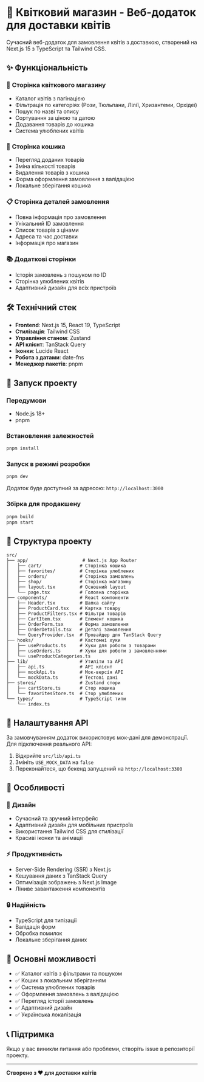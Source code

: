 # 🌸 Квітковий магазин - Веб-додаток для доставки квітів

Сучасний веб-додаток для замовлення квітів з доставкою, створений на Next.js 15 з TypeScript та Tailwind CSS.

## ✨ Функціональність

### 🏪 **Сторінка квіткового магазину**

- Каталог квітів з пагінацією
- Фільтрація по категоріях (Рози, Тюльпани, Лілії, Хризантеми, Орхідеї)
- Пошук по назві та опису
- Сортування за ціною та датою
- Додавання товарів до кошика
- Система улюблених квітів

### 🛒 **Сторінка кошика**

- Перегляд доданих товарів
- Зміна кількості товарів
- Видалення товарів з кошика
- Форма оформлення замовлення з валідацією
- Локальне зберігання кошика

### 📋 **Сторінка деталей замовлення**

- Повна інформація про замовлення
- Унікальний ID замовлення
- Список товарів з цінами
- Адреса та час доставки
- Інформація про магазин

### 📚 **Додаткові сторінки**

- Історія замовлень з пошуком по ID
- Сторінка улюблених квітів
- Адаптивний дизайн для всіх пристроїв

## 🛠️ Технічний стек

- **Frontend**: Next.js 15, React 19, TypeScript
- **Стилізація**: Tailwind CSS
- **Управління станом**: Zustand
- **API клієнт**: TanStack Query
- **Іконки**: Lucide React
- **Робота з датами**: date-fns
- **Менеджер пакетів**: pnpm

## 🚀 Запуск проекту

### Передумови

- Node.js 18+
- pnpm

### Встановлення залежностей

```bash
pnpm install
```

### Запуск в режимі розробки

```bash
pnpm dev
```

Додаток буде доступний за адресою: `http://localhost:3000`

### Збірка для продакшену

```bash
pnpm build
pnpm start
```

## 📁 Структура проекту

```
src/
├── app/                    # Next.js App Router
│   ├── cart/              # Сторінка кошика
│   ├── favorites/         # Сторінка улюблених
│   ├── orders/            # Сторінка замовлень
│   ├── shop/              # Сторінка магазину
│   ├── layout.tsx         # Основний layout
│   └── page.tsx           # Головна сторінка
├── components/            # React компоненти
│   ├── Header.tsx         # Шапка сайту
│   ├── ProductCard.tsx    # Картка товару
│   ├── ProductFilters.tsx # Фільтри товарів
│   ├── CartItem.tsx       # Елемент кошика
│   ├── OrderForm.tsx      # Форма замовлення
│   ├── OrderDetails.tsx   # Деталі замовлення
│   └── QueryProvider.tsx  # Провайдер для TanStack Query
├── hooks/                 # Кастомні хуки
│   ├── useProducts.ts     # Хуки для роботи з товарами
│   ├── useOrders.ts       # Хуки для роботи з замовленнями
│   └── useProductCategories.ts
├── lib/                   # Утиліти та API
│   ├── api.ts             # API клієнт
│   ├── mockApi.ts         # Мок-версія API
│   └── mockData.ts        # Тестові дані
├── stores/                # Zustand стори
│   ├── cartStore.ts       # Стор кошика
│   └── favoritesStore.ts  # Стор улюблених
└── types/                 # TypeScript типи
    └── index.ts
```

## 🔧 Налаштування API

За замовчуванням додаток використовує мок-дані для демонстрації. Для підключення реального API:

1. Відкрийте `src/lib/api.ts`
2. Змініть `USE_MOCK_DATA` на `false`
3. Переконайтеся, що бекенд запущений на `http://localhost:3300`

## 📱 Особливості

### 🎨 **Дизайн**

- Сучасний та зручний інтерфейс
- Адаптивний дизайн для мобільних пристроїв
- Використання Tailwind CSS для стилізації
- Красиві іконки та анімації

### ⚡ **Продуктивність**

- Server-Side Rendering (SSR) з Next.js
- Кешування даних з TanStack Query
- Оптимізація зображень з Next.js Image
- Ліниве завантаження компонентів

### 🔒 **Надійність**

- TypeScript для типізації
- Валідація форм
- Обробка помилок
- Локальне зберігання даних

## 🌟 Основні можливості

- ✅ Каталог квітів з фільтрами та пошуком
- ✅ Кошик з локальним зберіганням
- ✅ Система улюблених товарів
- ✅ Оформлення замовлень з валідацією
- ✅ Перегляд історії замовлень
- ✅ Адаптивний дизайн
- ✅ Українська локалізація

## 📞 Підтримка

Якщо у вас виникли питання або проблеми, створіть issue в репозиторії проекту.

---

**Створено з ❤️ для доставки квітів**
